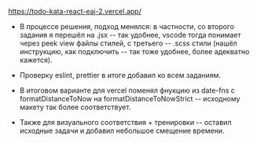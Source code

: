 https://todo-kata-react-eai-2.vercel.app/

- В процессе решения, подход менялся: в частности, со второго задания я перешёл на .jsx -- так удобнее, vscode тогда понимает через peek view файлы стилей, с третьего -- .scss стили (нашёл инструкцию, как подключить -- так тоже удобнее, более адекватно кажется).

- Проверку eslint, prettier в итоге добавил ко всем заданиям.

- В итоговом варианте для vercel поменял фнукцию из date-fns с formatDistanceToNow на formatDistanceToNowStrict -- исходному макету так более соответствует.

- Также для визуального соответствия + тренировки -- оставил исходные задачи и добавил небольшое смещение времени.
